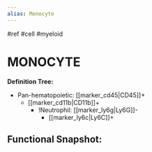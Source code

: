 ```yaml
---
alias: Monocyte
---
```


#ref #cell  #myeloid

# MONOCYTE

**Definition Tree:**
- Pan-hematopoietic: [[marker_cd45\|CD45]]+
	- [[marker_cd11b|CD11b]]+
		- !Neutrophil: [[marker_ly6g|Ly6G]]-
			- [[marker_ly6c|Ly6C]]+

**Functional Snapshot:**
- 